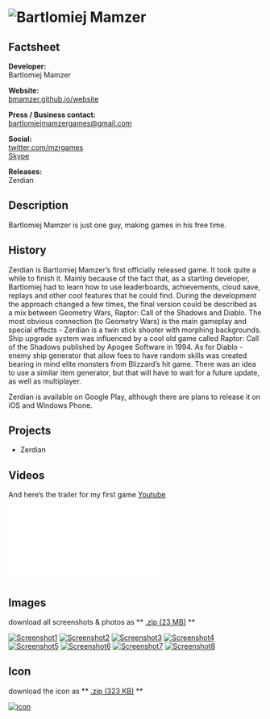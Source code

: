 # ![Bartlomiej Mamzer](assets/images/header.jpg)

## Factsheet

**Developer:**  
Bartlomiej Mamzer

**Website:**  
[bmamzer.github.io/website][homepage]

**Press / Business contact:**  
[bartlomiejmamzergames@gmail.com][contact]

**Social:**  
[twitter.com/mzrgames][twitter]    
[Skype](callto:bartek010102)

**Releases:**  
Zerdian

## Description

Bartlomiej Mamzer is just one guy, making games in his free time.

## History

Zerdian is Bartlomiej Mamzer’s first officially released game.
It took quite a while to finish it. Mainly because of the fact that, as a starting developer, Bartlomiej had to learn how to use leaderboards, achievements, cloud save, replays and other cool features that he could find.
During the development the approach changed a few times, the final version could be described as a mix between Geometry Wars, Raptor: Call of the Shadows and Diablo.
The most obvious connection (to Geometry Wars) is the main gameplay and special effects - Zerdian is a twin stick shooter with morphing backgrounds.
Ship upgrade system was influenced by a cool old game called Raptor: Call of the Shadows published by Apogee Software in 1994.
As for Diablo - enemy ship generator that allow foes to have random skills was created bearing in mind elite monsters from Blizzard’s hit game. There was an idea to use a similar item generator, but that will have to wait for a future update, as well as multiplayer.

Zerdian is available on Google Play, although there are plans to release it on iOS and Windows Phone.

## Projects

* Zerdian

## Videos

And here’s the trailer for my first game [Youtube](http://www.youtube.com/watch?v=IYbvSmNIc8I)

<iframe src="//www.youtube.com/embed/IYbvSmNIc8I" frameborder="0" allowfullscreen></iframe>

## Images

download all screenshots & photos as ** [.zip (23 MB)](assets/images/images.zip "Images zip") **

[![Screenshot1](assets/images/1.jpg)](assets/images/1.jpg)
[![Screenshot2](assets/images/2.jpg)](assets/images/2.jpg)
[![Screenshot3](assets/images/3.jpg)](assets/images/3.jpg)
[![Screenshot4](assets/images/4.jpg)](assets/images/4.jpg)
[![Screenshot5](assets/images/5.jpg)](assets/images/5.jpg)
[![Screenshot6](assets/images/6.jpg)](assets/images/6.jpg)
[![Screenshot7](assets/images/7.jpg)](assets/images/7.jpg)
[![Screenshot8](assets/images/8.jpg)](assets/images/8.jpg)

## Icon

download the icon as ** [.zip (323 KB)]( assets/images/icon.zip "Icon zip") **

[![icon](assets/images/icon.jpg)](assets/images/icon.jpg "Icon")

<!--- =====================================================================  -->
<!--- Referenced links -->

[homepage]: http://bmamzer.github.io/website

[contact]: mailto:bartlomiejmamzergames@gmail.com

<!--- Social -->

[twitter]: https://twitter.com/mzrgames
[skype]: bartek010102